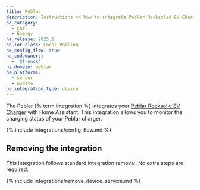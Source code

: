 ```yaml
---
title: Peblar
description: Instructions on how to integrate Peblar Rocksolid EV Charger with Home Assistant.
ha_category:
  - Car
  - Energy
ha_release: 2025.1
ha_iot_class: Local Polling
ha_config_flow: true
ha_codeowners:
  - '@frenck'
ha_domain: peblar
ha_platforms:
  - sensor
  - update
ha_integration_type: device
---
```


The Peblar {% term integration %} integrates your [Peblar Rocksolid EV Charger]
with Home Assistant. This integration allows you to monitor the charging status
of your Peblar charger.

[Peblar Rocksolid EV Charger]: https://peblar.com/

{% include integrations/config_flow.md %}

## Removing the integration

This integration follows standard integration removal. No extra steps are
required.

{% include integrations/remove_device_service.md %}
